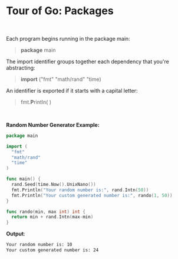 # Tour of Go: Packages

</br>

Each program begins running in the package main:

> **package** main

The import identifier groups together each dependency that you're abstracting:

> **import** ("fmt" "math/rand" "time)

An identifier is exported if it starts with a capital letter:

> fmt.**P**rintln( )

</br>

**Random Number Generator Example:**

```go
package main

import (
  "fmt"
  "math/rand"
  "time"
)

func main() {
  rand.Seed(time.Now().UnixNano())
  fmt.Println("Your random number is:", rand.Intn(50))
  fmt.Println("Your custom generated number is:", rando(1, 50))
}

func rando(min, max int) int {
  return min + rand.Intn(max-min)
}
```

**Output**:

```txt
Your random number is: 10
Your custom generated number is: 24
```

</br>
